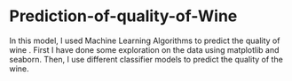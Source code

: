 # Prediction-of-quality-of-Wine
In this model, I used Machine Learning Algorithms to predict the quality of wine . First I have done some exploration on the data using matplotlib and seaborn. Then, I use different classifier models to predict the quality of the wine.
